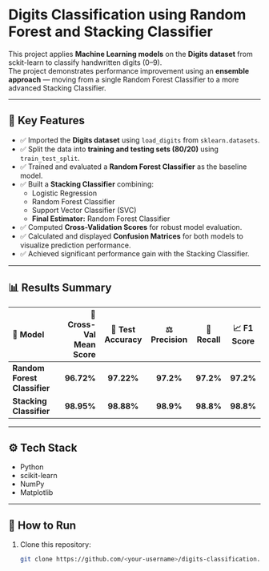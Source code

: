 #  Digits Classification using Random Forest and Stacking Classifier

This project applies **Machine Learning models** on the **Digits dataset** from sckit-learn to classify handwritten digits (0–9).  
The project demonstrates performance improvement using an **ensemble approach** — moving from a single Random Forest Classifier to a more advanced Stacking Classifier.

---

## 🚀 Key Features
- ✅ Imported the **Digits dataset** using `load_digits` from `sklearn.datasets`.  
- ✅ Split the data into **training and testing sets (80/20)** using `train_test_split`.  
- ✅ Trained and evaluated a **Random Forest Classifier** as the baseline model.  
- ✅ Built a **Stacking Classifier** combining:  
  - Logistic Regression  
  - Random Forest Classifier  
  - Support Vector Classifier (SVC)  
  - **Final Estimator:** Random Forest Classifier  
- ✅ Computed **Cross-Validation Scores** for robust model evaluation.  
- ✅ Calculated and displayed **Confusion Matrices** for both models to visualize prediction performance.  
- ✅ Achieved significant performance gain with the Stacking Classifier.  

---
## 📊 Results Summary

| 🧠 Model                     | 🧮 Cross-Val Mean Score | 🎯 Test Accuracy| ⚖️ Precision | 🔁 Recall | 📈 F1 Score |
|:-----------------------------|-------------------------:|:---------------:|:-------------:|:---------:|:------------:|
| **Random Forest Classifier** | **96.72%**               | **97.22%**      | **97.2%**     | **97.2%**  | **97.2%**   |
| **Stacking Classifier**      | **98.95%**               | **98.88%**      | **98.9%**     | **98.8%**  | **98.8%**   |

---

## ⚙️ Tech Stack
- Python  
- scikit-learn  
- NumPy  
- Matplotlib  
  

---

## 📂 How to Run
1. Clone this repository:
   ```bash
   git clone https://github.com/<your-username>/digits-classification.git

